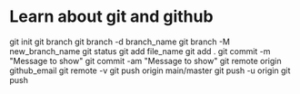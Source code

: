 # Learn about git and github

git init
git branch
git branch -d branch_name
git branch -M new_branch_name
git status
git add file_name
git add .
git commit -m "Message to show"
git commit -am "Message to show"
git remote origin github_email
git remote -v
git push origin main/master
git push -u origin
git push